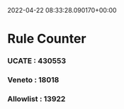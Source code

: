2022-04-22 08:33:28.090170+00:00
# Rule Counter 
 ### UCATE : 430553

 ### Veneto : 18018

 ### Allowlist : 13922